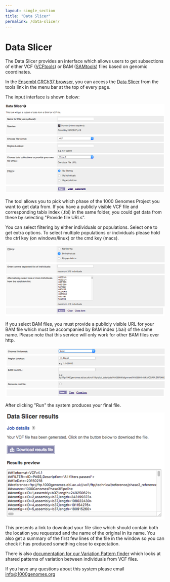```yaml
---
layout: single_section
title: "Data Slicer"
permalink: /data-slicer/
---
```


# Data Slicer

The Data Slicer provides an interface which allows users to get subsections of either VCF ([VCFtools](http://vcftools.sourceforge.net/specs.html)) or BAM ([SAMtools](http://samtools.sourceforge.net/)) files based on genomic coordinates.

In the [Ensembl GRCh37 browser](http://grch37.ensembl.org/), you can access the [Data Slicer](http://grch37.ensembl.org/Homo_sapiens/Tools/DataSlicer) from the tools link in the menu bar at the top of every page.

The input interface is shown below:

![data slicer input field](/sites/1000genomes.org/files/resize/documents/data_slicer_input.png "data slicer input")

The tool allows you to pick which phase of the 1000 Genomes Project you want to get data from. If you have a publicly visible VCF file and corresponding tabix index (.tbi) in the same folder, you could get data from these by selecting "Provide file URLs".

You can select filtering by either individuals or populations. Select one to get extra options. To select multiple populations or individuals please hold the ctrl key (on windows/linux) or the cmd key (macs).

![data slicer filters](/sites/1000genomes.org/files/resize/documents/data_slicer_filter.png "data slicer filter")

If you select BAM files, you must provide a publicly visible URL for your BAM file which must be accompanied by BAM index (.bai) of the same name. Please note that this service will only work for other BAM files over http.

![data slicer bam](/sites/1000genomes.org/files/resize/documents/data_slicer_bam.png "data slicer bam")

After clicking "Run" the system produces your final file.

![data slicer output](/sites/1000genomes.org/files/resize/documents/data_slicer_output.png "data slicer output")

This presents a link to download your file slice which should contain both the location you requested and the name of the original in its name. You also get a summary of the first few lines of the file in the window so you can check it has produced something close to expectation.

There is also [documentation for our Variation Pattern finder](/variation-pattern-finder) which looks at shared patterns of variation between individuals from VCF files.

If you have any questions about this system please email [info@1000genomes.org](mailto:info@1000genomes.org)
